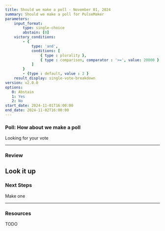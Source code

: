 ```yaml
---
title: Should we make a poll - November 01, 2024
summary: Should we make a poll for PulseMaker
parameters:
    input_format:
        type: single-choice
        abstain: [0]
    victory_conditions:
        - {
            type: 'and',
            conditions: [
                { type : plurality },
                { type : comparison, comparator : '>=', value: 20000 }
            ]
        }
        - {type : default, value : 2 }
    result_display: single-vote-breakdown
version: v2.0.0
options:
   0: Abstain
   1: Yes
   2: No
start_date: 2024-11-01T16:00:00
end_date: 2024-11-02T16:00:00
---
```

### Poll: How about we make a poll
Looking for your vote

---

### Review

Look it up
---

### Next Steps

Make one

---

### Resources

TODO
